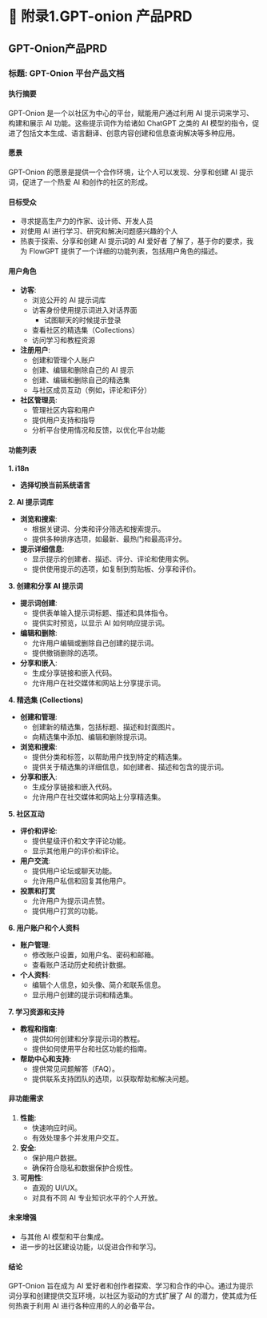 # 📙 附录1.GPT-onion 产品PRD

## GPT-Onion产品PRD

### 标题: GPT-Onion 平台产品文档

#### 执行摘要

GPT-Onion 是一个以社区为中心的平台，赋能用户通过利用 AI 提示词来学习、构建和展示 AI 功能。这些提示词作为给诸如 ChatGPT 之类的 AI 模型的指令，促进了包括文本生成、语言翻译、创意内容创建和信息查询解决等多种应用。

#### 愿景

GPT-Onion 的愿景是提供一个合作环境，让个人可以发现、分享和创建 AI 提示词，促进了一个热爱 AI 和创作的社区的形成。

#### 目标受众

* 寻求提高生产力的作家、设计师、开发人员
* 对使用 AI 进行学习、研究和解决问题感兴趣的个人
* 热衷于探索、分享和创建 AI 提示词的 AI 爱好者 了解了，基于你的要求，我为 FlowGPT 提供了一个详细的功能列表，包括用户角色的描述。

#### 用户角色

* **访客**:
  * 浏览公开的 AI 提示词库
  * 访客身份使用提示词进入对话界面
    * 试图聊天的时候提示登录
  * 查看社区的精选集（Collections）
  * 访问学习和教程资源
* **注册用户**:
  * 创建和管理个人账户
  * 创建、编辑和删除自己的 AI 提示
  * 创建、编辑和删除自己的精选集
  * 与社区成员互动（例如，评论和评分）
* **社区管理员**:
  * 管理社区内容和用户
  * 提供用户支持和指导
  * 分析平台使用情况和反馈，以优化平台功能

#### 功能列表

**1. i18n**

* **选择切换当前系统语言**

**2. AI 提示词库**

* **浏览和搜索**:
  * 根据关键词、分类和评分筛选和搜索提示。
  * 提供多种排序选项，如最新、最热门和最高评分。
* **提示详细信息**:
  * 显示提示的创建者、描述、评分、评论和使用实例。
  * 提供使用提示的选项，如复制到剪贴板、分享和评价。

**3. 创建和分享 AI 提示词**

* **提示词创建**:
  * 提供表单输入提示词标题、描述和具体指令。
  * 提供实时预览，以显示 AI 如何响应提示词。
* **编辑和删除**:
  * 允许用户编辑或删除自己创建的提示词。
  * 提供撤销删除的选项。
* **分享和嵌入**:
  * 生成分享链接和嵌入代码。
  * 允许用户在社交媒体和网站上分享提示词。

**4. 精选集 (Collections)**

* **创建和管理**:
  * 创建新的精选集，包括标题、描述和封面图片。
  * 向精选集中添加、编辑和删除提示词。
* **浏览和搜索**:
  * 提供分类和标签，以帮助用户找到特定的精选集。
  * 提供关于精选集的详细信息，如创建者、描述和包含的提示词。
* **分享和嵌入**:
  * 生成分享链接和嵌入代码。
  * 允许用户在社交媒体和网站上分享精选集。

**5. 社区互动**

* **评价和评论**:
  * 提供星级评价和文字评论功能。
  * 显示其他用户的评价和评论。
* **用户交流**:
  * 提供用户论坛或聊天功能。
  * 允许用户私信和回复其他用户。
* **投票和打赏**
  * 允许用户为提示词点赞。
  * 提供用户打赏的功能。

**6. 用户账户和个人资料**

* **账户管理**:
  * 修改账户设置，如用户名、密码和邮箱。
  * 查看账户活动历史和统计数据。
* **个人资料**:
  * 编辑个人信息，如头像、简介和联系信息。
  * 显示用户创建的提示词和精选集。

**7. 学习资源和支持**

* **教程和指南**:
  * 提供如何创建和分享提示词的教程。
  * 提供如何使用平台和社区功能的指南。
* **帮助中心和支持**:
  * 提供常见问题解答（FAQ）。
  * 提供联系支持团队的选项，以获取帮助和解决问题。

#### 非功能需求

1. **性能**:
   * 快速响应时间。
   * 有效处理多个并发用户交互。
2. **安全**:
   * 保护用户数据。
   * 确保符合隐私和数据保护合规性。
3. **可用性**:
   * 直观的 UI/UX。
   * 对具有不同 AI 专业知识水平的个人开放。

#### 未来增强

* 与其他 AI 模型和平台集成。
* 进一步的社区建设功能，以促进合作和学习。

#### 结论

GPT-Onion 旨在成为 AI 爱好者和创作者探索、学习和合作的中心。通过为提示词分享和创建提供交互环境，以社区为驱动的方式扩展了 AI 的潜力，使其成为任何热衷于利用 AI 进行各种应用的人的必备平台。
